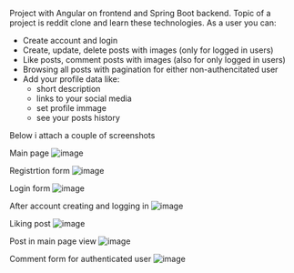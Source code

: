 Project with Angular on frontend and Spring Boot backend. Topic of a project is reddit clone and learn these technologies.
As a user you can:
- Create account and login
- Create, update, delete posts with images (only for logged in users)
- Like posts, comment posts with images (also for only logged in users)
- Browsing all posts with pagination for either non-authencitated user
- Add your profile data like: 
  - short description
  - links to your social media
  - set profile immage 
  - see your posts history
  
  
Below i attach a couple of screenshots

Main page
![image](https://user-images.githubusercontent.com/95829811/190677444-60fa7ff8-02a3-4583-95c3-fa9ef9ec94b8.png)

Registrtion form
![image](https://user-images.githubusercontent.com/95829811/190677663-31178ef5-f367-40c7-971b-9ce1c7bec6b0.png)


Login form
![image](https://user-images.githubusercontent.com/95829811/190677541-5ef2ea63-8116-461a-bc8e-5eebe23a0232.png)

After account creating and logging in
![image](https://user-images.githubusercontent.com/95829811/190677737-0f894128-e6de-4264-8baf-48df1f615c6d.png)

Liking post
![image](https://user-images.githubusercontent.com/95829811/190677785-3cadd88e-2eef-4077-a26b-63c8d247dc6b.png)

Post in main page view
![image](https://user-images.githubusercontent.com/95829811/190677884-a6c15129-5f18-43c1-a76b-fc638e12a3ab.png)


Comment form for authenticated user
![image](https://user-images.githubusercontent.com/95829811/190678011-198bef28-823b-40ca-bcdc-ee7ff9c39814.png)





